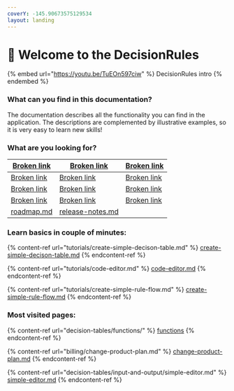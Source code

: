 ```yaml
---
coverY: -145.90673575129534
layout: landing
---
```


# 👋 Welcome to the DecisionRules

{% embed url="https://youtu.be/TuEOn597ciw" %}
DecisionRules intro
{% endembed %}

### What can you find in this documentation?

The documentation describes all the functionality you can find in the application. The descriptions are complemented by illustrative examples, so it is very easy to learn new skills!

### What are you looking for?

| [Broken link](broken-reference "mention") | [Broken link](broken-reference "mention")      | [Broken link](broken-reference "mention") |
| ----------------------------------------- | ---------------------------------------------- | ----------------------------------------- |
| [Broken link](broken-reference "mention") | [Broken link](broken-reference "mention")      | [Broken link](broken-reference "mention") |
| [Broken link](broken-reference "mention") | [Broken link](broken-reference "mention")      | [Broken link](broken-reference "mention") |
| [Broken link](broken-reference "mention") | [Broken link](broken-reference "mention")      | [Broken link](broken-reference "mention") |
| [roadmap.md](roadmap.md "mention")        | [release-notes.md](release-notes.md "mention") |                                           |

### Learn basics in couple of minutes:

{% content-ref url="tutorials/create-simple-decison-table.md" %}
[create-simple-decison-table.md](tutorials/create-simple-decison-table.md)
{% endcontent-ref %}

{% content-ref url="tutorials/code-editor.md" %}
[code-editor.md](tutorials/code-editor.md)
{% endcontent-ref %}

{% content-ref url="tutorials/create-simple-rule-flow.md" %}
[create-simple-rule-flow.md](tutorials/create-simple-rule-flow.md)
{% endcontent-ref %}

### Most visited pages:

{% content-ref url="decision-tables/functions/" %}
[functions](decision-tables/functions/)
{% endcontent-ref %}

{% content-ref url="billing/change-product-plan.md" %}
[change-product-plan.md](billing/change-product-plan.md)
{% endcontent-ref %}

{% content-ref url="decision-tables/input-and-output/simple-editor.md" %}
[simple-editor.md](decision-tables/input-and-output/simple-editor.md)
{% endcontent-ref %}
